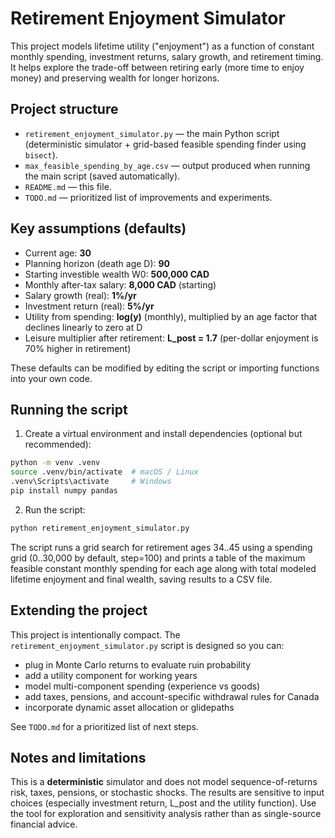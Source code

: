 # Retirement Enjoyment Simulator

This project models lifetime utility ("enjoyment") as a function of constant monthly spending, investment returns, salary growth, and retirement timing. It helps explore the trade-off between retiring early (more time to enjoy money) and preserving wealth for longer horizons.

## Project structure
- `retirement_enjoyment_simulator.py` — the main Python script (deterministic simulator + grid-based feasible spending finder using `bisect`).
- `max_feasible_spending_by_age.csv` — output produced when running the main script (saved automatically).
- `README.md` — this file.
- `TODO.md` — prioritized list of improvements and experiments.

## Key assumptions (defaults)
- Current age: **30**
- Planning horizon (death age D): **90**
- Starting investible wealth W0: **500,000 CAD**
- Monthly after-tax salary: **8,000 CAD** (starting)
- Salary growth (real): **1%/yr**
- Investment return (real): **5%/yr**
- Utility from spending: **log(y)** (monthly), multiplied by an age factor that declines linearly to zero at D
- Leisure multiplier after retirement: **L_post = 1.7** (per-dollar enjoyment is 70% higher in retirement)

These defaults can be modified by editing the script or importing functions into your own code.

## Running the script
1. Create a virtual environment and install dependencies (optional but recommended):

```bash
python -m venv .venv
source .venv/bin/activate  # macOS / Linux
.venv\Scripts\activate     # Windows
pip install numpy pandas
```

2. Run the script:

```bash
python retirement_enjoyment_simulator.py
```

The script runs a grid search for retirement ages 34..45 using a spending grid (0..30,000 by default, step=100) and prints a table of the maximum feasible constant monthly spending for each age along with total modeled lifetime enjoyment and final wealth, saving results to a CSV file.

## Extending the project
This project is intentionally compact. The `retirement_enjoyment_simulator.py` script is designed so you can:

- plug in Monte Carlo returns to evaluate ruin probability
- add a utility component for working years
- model multi-component spending (experience vs goods)
- add taxes, pensions, and account-specific withdrawal rules for Canada
- incorporate dynamic asset allocation or glidepaths

See `TODO.md` for a prioritized list of next steps.

## Notes and limitations
This is a **deterministic** simulator and does not model sequence-of-returns risk, taxes, pensions, or stochastic shocks. The results are sensitive to input choices (especially investment return, L_post and the utility function). Use the tool for exploration and sensitivity analysis rather than as single-source financial advice.
